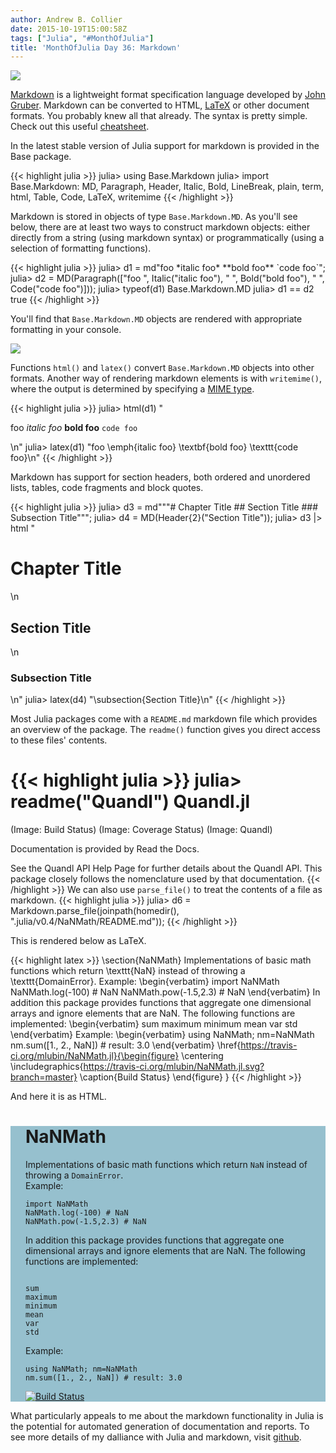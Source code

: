 ```yaml
---
author: Andrew B. Collier
date: 2015-10-19T15:00:58Z
tags: ["Julia", "#MonthOfJulia"]
title: 'MonthOfJulia Day 36: Markdown'
---
```


<!--more-->

<img src="/img/2015/10/Julia-Logo-Markdown.png" >

[Markdown](https://en.wikipedia.org/wiki/Markdown) is a lightweight format specification language developed by [John Gruber](https://daringfireball.net/projects/markdown/). Markdown can be converted to HTML, [LaTeX](https://www.latex-project.org/) or other document formats. You probably knew all that already. The syntax is pretty simple. Check out this useful [cheatsheet](https://github.com/adam-p/markdown-here/wiki/Markdown-Cheatsheet).

In the latest stable version of Julia support for markdown is provided in the Base package.

{{< highlight julia >}}
julia> using Base.Markdown
julia> import Base.Markdown: MD, Paragraph, Header, Italic, Bold, LineBreak, plain, term, html,
                             Table, Code, LaTeX, writemime
{{< /highlight >}}

Markdown is stored in objects of type `Base.Markdown.MD`. As you'll see below, there are at least two ways to construct markdown objects: either directly from a string (using markdown syntax) or programmatically (using a selection of formatting functions).

{{< highlight julia >}}
julia> d1 = md"foo \*italic foo\* \*\*bold foo\*\* \`code foo\`";
julia> d2 = MD(Paragraph(["foo ", Italic("italic foo"), " ", Bold("bold foo"), " ",
               Code("code foo")]));
julia> typeof(d1)
Base.Markdown.MD
julia> d1 == d2
true
{{< /highlight >}}

You'll find that `Base.Markdown.MD` objects are rendered with appropriate formatting in your console.

<img src="/img/2015/10/julia-console-markdown.jpg" >

Functions `html()` and `latex()` convert `Base.Markdown.MD` objects into other formats. Another way of rendering markdown elements is with `writemime()`, where the output is determined by specifying a [MIME type](https://en.wikipedia.org/wiki/MIME).

{{< highlight julia >}}
julia> html(d1)
"<p>foo <em>italic foo</em> <strong>bold foo</strong> <code>code foo</code></p>\n"
julia> latex(d1)
"foo \\emph{italic foo} \\textbf{bold foo} \\texttt{code foo}\n"
{{< /highlight >}}

Markdown has support for section headers, both ordered and unordered lists, tables, code fragments and block quotes.

{{< highlight julia >}}
julia> d3 = md"""# Chapter Title
       ## Section Title
       ### Subsection Title""";
julia> d4 = MD(Header{2}("Section Title"));
julia> d3 |> html
"<h1>Chapter Title</h1>\n<h2>Section Title</h2>\n<h3>Subsection Title</h3>\n"
julia> latex(d4)
"\\subsection{Section Title}\n"
{{< /highlight >}}

Most Julia packages come with a `README.md` markdown file which provides an overview of the package. The `readme()` function gives you direct access to these files' contents.

{{< highlight julia >}}
julia> readme("Quandl")
  Quandl.jl
  ============
  (Image: Build Status)
  (Image: Coverage Status)
  (Image: Quandl)
  
  Documentation is provided by Read the Docs.
  
  See the Quandl API Help Page for further details about the Quandl API. This package
  closely follows the nomenclature used by that documentation.
{{< /highlight >}}
We can also use `parse_file()` to treat the contents of a file as markdown.
{{< highlight julia >}}
julia> d6 = Markdown.parse_file(joinpath(homedir(), ".julia/v0.4/NaNMath/README.md"));
{{< /highlight >}}

This is rendered below as LaTeX.

{{< highlight latex >}}
\section{NaNMath}
Implementations of basic math functions which return \texttt{NaN} instead of throwing a
\texttt{DomainError}.
Example:
\begin{verbatim}
import NaNMath
NaNMath.log(-100) # NaN
NaNMath.pow(-1.5,2.3) # NaN
\end{verbatim}
In addition this package provides functions that aggregate one dimensional arrays and ignore
elements that are NaN. The following functions are implemented:
\begin{verbatim}
sum
maximum
minimum
mean
var
std
\end{verbatim}
Example:
\begin{verbatim}
using NaNMath; nm=NaNMath
nm.sum([1., 2., NaN]) # result: 3.0
\end{verbatim}
\href{https://travis-ci.org/mlubin/NaNMath.jl}{\begin{figure}
\centering
\includegraphics{https://travis-ci.org/mlubin/NaNMath.jl.svg?branch=master}
\caption{Build Status}
\end{figure}
}
{{< /highlight >}}

And here it is as HTML.

<div style="background-color: #96C0CE; padding: 0px 24px">
  <h1>
    NaNMath
  </h1>

  <p>
    Implementations of basic math functions which return <code>NaN</code> instead of throwing a <code>DomainError</code>.<br /> Example:
  </p>

<pre><code class="language-julia">import NaNMath
NaNMath.log&#40;-100&#41; # NaN
NaNMath.pow&#40;-1.5,2.3&#41; # NaN</code>
</pre>

  <p>
    In addition this package provides functions that aggregate one dimensional arrays and ignore elements that are NaN. The following functions are implemented:
  </p>

  <pre><code>
sum
maximum
minimum
mean
var
std</code></pre>

  <p>
    Example:
  </p>

  <pre><code class="language-julia">using NaNMath; nm&#61;NaNMath
nm.sum&#40;&#91;1., 2., NaN&#93;&#41; # result: 3.0</code></pre>

  <p>
    <a href="https://travis-ci.org/mlubin/NaNMath.jl">
      <img src="https://travis-ci.org/mlubin/NaNMath.jl.svg?branch&#61;master" alt="Build Status" />
    </a>
  </p>
</div> 

What particularly appeals to me about the markdown functionality in Julia is the potential for automated generation of documentation and reports. To see more details of my dalliance with Julia and markdown, visit [github](https://github.com/DataWookie/MonthOfJulia).
